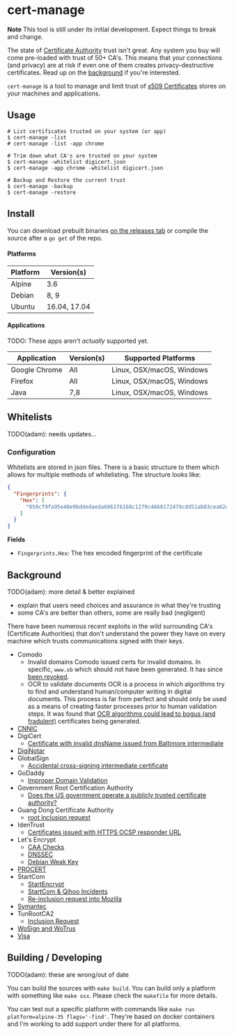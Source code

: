 # cert-manage

**Note** This tool is still under its initial development. Expect things to break and change.

The state of [Certificate Authority](https://en.wikipedia.org/wiki/Certificate_authority) trust isn't great. Any system you buy will come pre-loaded with trust of 50+ CA's. This means that your connections (and privacy) are at risk if even one of them creates privacy-destructive certificates. Read up on the [background](#background) if you're interested.

`cert-manage` is a tool to manage and limit trust of [x509 Certificates](https://en.wikipedia.org/wiki/X.509) stores on your machines and applications.

## Usage

```
# List certificates trusted on your system (or app)
$ cert-manage -list
# cert-manage -list -app chrome

# Trim down what CA's are trusted on your system
$ cert-manage -whitelist digicert.json
$ cert-manage -app chrome -whitelist digicert.json

# Backup and Restore the current trust
$ cert-manage -backup
$ cert-manage -restore
```

## Install

You can download prebuilt binaries [on the releases tab](https://github.com/adamdecaf/cert-manage/releases) or compile the source after a `go get` of the repo.

#### Platforms

| Platform | Version(s) |
|----|----|
| Alpine | 3.6 |
| Debian | 8, 9 |
| Ubuntu | 16.04, 17.04 |

#### Applications

TODO: These apps aren't _actually_ supported yet.

| Application | Version(s) | Supported Platforms |
|----|----|----|
| Google Chrome | All | Linux, OSX/macOS, Windows |
| Firefox | All | Linux, OSX/macOS, Windows |
| Java | 7,8 | Linux, OSX/macOS, Windows |

## Whitelists

TODO(adam): needs updates...

### Configuration

Whitelists are stored in json files. There is a basic structure to them which allows for multiple methods of whitelisting. The structure looks like:

```json
{
  "Fingerprints": {
    "Hex": [
      "050cf9fa95e40e9bddedaeda6961f6168c1279c4660172479cdd51ab03cea62c"
    ]
  }
}
```

**Fields**

- `Fingerprints.Hex`: The hex encoded fingerprint of the certificate

## Background

TODO(adam): more detail & better explained

- explain that users need choices and assurance in what they're trusting
- some CA's are better than others, some are really bad (negligent)

There have been numerous recent exploits in the wild surrounding CA's (Certificate Authorities) that don't understand the power they have on every machine which trusts communications signed with their keys.

- Comodo
  - Invalid domains
    Comodo issued certs for invalid domains. In specific, `www.sb` which should not have been generated. It has since [been revoked](https://crt.sh/?id=34242572).
  - OCR to validate documents
    OCR is a process in which algorithms try to find and understand human/computer writing in digital documents. This process is far from perfect and should only be used as a means of creating faster processes prior to human validation steps. It was found that [OCR algorithms could lead to bogus (and fradulent)](https://bugzilla.mozilla.org/show_bug.cgi?id=1311713) certificates being generated.
- [CNNIC](https://blog.mozilla.org/security/2015/03/23/revoking-trust-in-one-cnnic-intermediate-certificate/)
- DigiCert
  - [Certificate with invalid dnsName issued from Baltimore intermediate](https://groups.google.com/forum/#!topic/mozilla.dev.security.policy/5bpr9yBgaYo)
- [DigiNotar](https://en.wikipedia.org/wiki/DigiNotar)
- GlobalSign
  - [Accidental cross-signing intermediate certificate](https://downloads.globalsign.com/acton/fs/blocks/showLandingPage/a/2674/p/p-008f/t/page/fm/0)
- GoDaddy
  - [Improper Domain Validation](https://groups.google.com/forum/?hl=en#!msg/mozilla.dev.security.policy/Htujoyq-pO8/uRBcS2TmBQAJ)
- Government Root Certification Authority
  - [Does the US government operate a publicly trusted certificate authority?](https://https.cio.gov/certificates/#does-the-us-government-operate-a-publicly-trusted-certificate-authority?)
- Guang Dong Certificate Authority
  - [root inclusion request](https://groups.google.com/forum/#!topic/mozilla.dev.security.policy/kB2JrygK7Vk)
- IdenTrust
  - [Certificates issued with HTTPS OCSP responder URL](https://groups.google.com/forum/#!topic/mozilla.dev.security.policy/jSHuE-Oc7rY)
- Let's Encrypt
  - [CAA Checks](https://groups.google.com/forum/#!topic/mozilla.dev.security.policy/SrAhO4ye4G8)
  - [DNSSEC](https://groups.google.com/d/msg/mozilla.dev.security.policy/r9QM8tNqxx0/ZmnWwTXoAQAJ)
  - [Debian Weak Key](https://groups.google.com/forum/#!topic/mozilla.dev.security.policy/WL_-9pVhZf8)
- [PROCERT](https://wiki.mozilla.org/CA:PROCERT_Issues)
- StartCom
  - [StartEncrypt](https://www.computest.nl/blog/startencrypt-considered-harmful-today/)
  - [StartCom & Qihoo Incidents](https://groups.google.com/forum/#!topic/mozilla.dev.security.policy/TbDYE69YP8E)
  - [Re-inclusion request into Mozilla](https://groups.google.com/forum/#!topic/mozilla.dev.security.policy/hNOJJrN6WfE)
- [Symantec](https://wiki.mozilla.org/CA:Symantec_Issues)
- TunRootCA2
  - [Inclusion Request](https://groups.google.com/forum/#!topic/mozilla.dev.security.policy/wCZsVq7AtUY)
- [WoSign and WoTrus](https://wiki.mozilla.org/CA:WoSign_Issues)
- [Visa](https://groups.google.com/d/msg/mozilla.dev.security.policy/NNV3zvX43vE/rae9kNkWAgAJ)

## Building / Developing

TODO(adam): these are wrong/out of date

You can build the sources with `make build`. You can build only a platform with something like `make osx`. Please check the `makefile` for more details.

You can test out a specific platform with commands like `make run platform=alpine-35 flags='-find'`. They're based on docker containers and I'm working to add support under there for all platforms.
